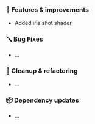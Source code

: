 ### 🚀 Features & improvements

- Added iris shot shader

### 🪛 Bug Fixes

- ...

### 🧽 Cleanup & refactoring

- ...

### 📦 Dependency updates

- ...